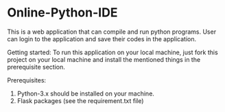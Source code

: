 # Online-Python-IDE
This is a web application that can compile and run python programs. User can login to the application and save their codes in the application.

Getting started:
To run this application on your local machine, just fork this project on your local machine and install the mentioned things in the prerequisite section.

Prerequisites:
1. Python-3.x should be installed on your machine.
2. Flask packages (see the requirement.txt file)

